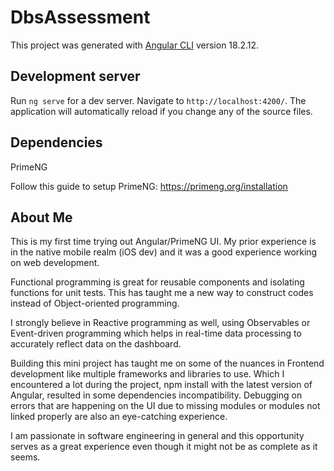 # DbsAssessment

This project was generated with [Angular CLI](https://github.com/angular/angular-cli) version 18.2.12.

## Development server

Run `ng serve` for a dev server. Navigate to `http://localhost:4200/`. The application will automatically reload if you change any of the source files.

## Dependencies

PrimeNG

Follow this guide to setup PrimeNG: https://primeng.org/installation


## About Me

This is my first time trying out Angular/PrimeNG UI. My prior experience is in the native mobile realm (iOS dev) and it was a good experience working on web development.

Functional programming is great for reusable components and isolating functions for unit tests. This has taught me a new way to construct codes instead of Object-oriented programming.

I strongly believe in Reactive programming as well, using Observables or Event-driven programming which helps in real-time data processing to accurately reflect data on the dashboard.

Building this mini project has taught me on some of the nuances in Frontend development like multiple frameworks and libraries to use. Which I encountered a lot during the project, npm install with the latest version of Angular, resulted in some dependencies incompatibility.
Debugging on errors that are happening on the UI due to missing modules or modules not linked properly are also an eye-catching experience.

I am passionate in software engineering in general and this  opportunity serves as a great experience even though it might not be as complete as it seems.
